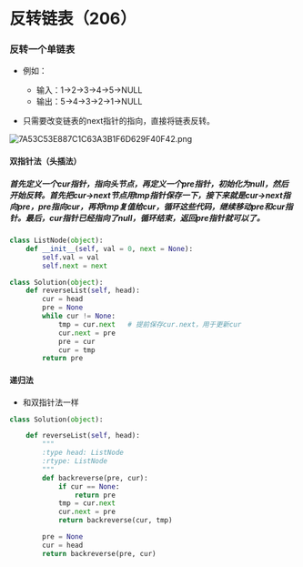 
# 反转链表（206）

### 反转一个单链表

* 例如：
    * 输入：1->2->3->4->5->NULL
    * 输出：5->4->3->2->1->NULL

* 只需要改变链表的next指针的指向，直接将链表反转。

![7A53C53E887C1C63A3B1F6D629F40F42.png](attachment:83d7febb-a59a-4d94-8117-c1b6d6bf0366.png)

#### 双指针法（头插法）

##### 首先定义一个cur指针，指向头节点，再定义一个pre指针，初始化为null，然后开始反转。首先把cur->next节点用tmp指针保存一下，接下来就是cur->next指向pre，pre指向cur，再将tmp复值给cur，循环这些代码，继续移动pre和cur指针。最后，cur指针已经指向了null，循环结束，返回pre指针就可以了。


```python
class ListNode(object):
    def __init__(self, val = 0, next = None):
        self.val = val
        self.next = next
```


```python
class Solution(object):
    def reverseList(self, head):
        cur = head
        pre = None
        while cur != None:
            tmp = cur.next   # 提前保存cur.next，用于更新cur
            cur.next = pre
            pre = cur
            cur = tmp
        return pre
```

#### 递归法

* 和双指针法一样


```python
class Solution(object):

    def reverseList(self, head):
        """
        :type head: ListNode
        :rtype: ListNode
        """
        def backreverse(pre, cur):
            if cur == None:
                return pre
            tmp = cur.next
            cur.next = pre
            return backreverse(cur, tmp)

        pre = None
        cur = head
        return backreverse(pre, cur)
```
